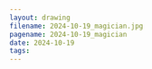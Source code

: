 ```yaml
---
layout: drawing
filename: 2024-10-19_magician.jpg
pagename: 2024-10-19_magician
date: 2024-10-19
tags:
---
```

